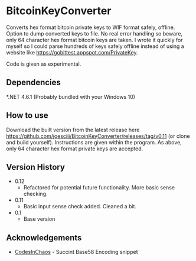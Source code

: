 # BitcoinKeyConverter

Converts hex format bitcoin private keys to WIF format safely, offline. Option to dump converted keys to file.
No real error handling so beware, only 64 character hex format bitcoin keys are taken. I wrote it quickly for myself so I could parse hundreds of keys safely offline instead of using a website like https://gobittest.appspot.com/PrivateKey. 

Code is given as experimental.

## Dependencies

*.NET 4.6.1 (Probably bundled with your Windows 10)

## How to use

Download the built version from the latest release here https://github.com/joesciii/BitcoinKeyConverter/releases/tag/v0.11 (or clone and build yourself). Instructions are given within the program. As above, only 64 character hex format private keys are accepted.

## Version History

* 0.12
    * Refactored for potential future functionality. More basic sense checking.
* 0.11
    * Basic input sense check added. Cleaned a bit.
* 0.1
    * Base version

## Acknowledgements

* [CodesInChaos](https://gist.github.com/CodesInChaos/3175971) - Succint Base58 Encoding snippet




